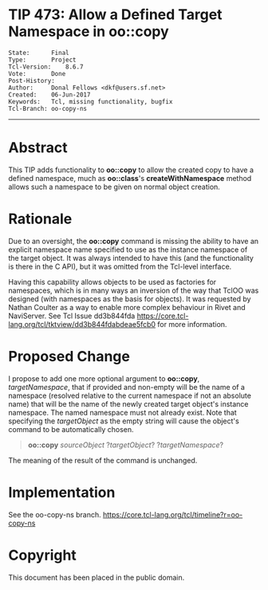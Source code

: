 # TIP 473: Allow a Defined Target Namespace in oo::copy
	State:		Final
	Type:		Project
	Tcl-Version:	8.6.7
	Vote:		Done
	Post-History:	
	Author:		Donal Fellows <dkf@users.sf.net>
	Created:	06-Jun-2017
	Keywords:	Tcl, missing functionality, bugfix
	Tcl-Branch:	oo-copy-ns
-----

# Abstract

This TIP adds functionality to **oo::copy** to allow the created copy to
have a defined namespace, much as **oo::class**'s **createWithNamespace**
method allows such a namespace to be given on normal object creation.

# Rationale

Due to an oversight, the **oo::copy** command is missing the ability to have
an explicit namespace name specified to use as the instance namespace of the
target object. It was always intended to have this \(and the functionality is
there in the C API\), but it was omitted from the Tcl-level interface.

Having this capability allows objects to be used as factories for namespaces,
which is in many ways an inversion of the way that TclOO was designed \(with
namespaces as the basis for objects\). It was requested by Nathan Coulter as a
way to enable more complex behaviour in Rivet and NaviServer. See Tcl Issue
dd3b844fda <https://core.tcl-lang.org/tcl/tktview/dd3b844fdabdeae5fcb0>  for more
information.

# Proposed Change

I propose to add one more optional argument to **oo::copy**,
_targetNamespace_, that if provided and non-empty will be the name of a
namespace \(resolved relative to the current namespace if not an absolute name\)
that will be the name of the newly created target object's instance namespace.
The named namespace must not already exist. Note that specifying the
_targetObject_ as the empty string will cause the object's command to be
automatically chosen.

 > **oo::copy** _sourceObject_ ?_targetObject_? ?_targetNamespace_?

The meaning of the result of the command is unchanged.

# Implementation

See the oo-copy-ns branch. <https://core.tcl-lang.org/tcl/timeline?r=oo-copy-ns> 

# Copyright

This document has been placed in the public domain.

